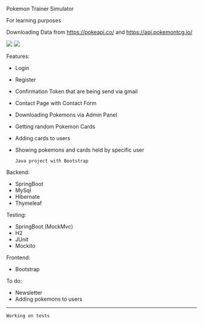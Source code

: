 Pokemon Trainer Simulator

For learning purposes

Downloading Data from https://pokeapi.co/ and https://api.pokemontcg.io/

<img src="https://i.imgur.com/Z36YOxS.png"/>

<img src="https://i.imgur.com/nK3af6g.png"/>



Features:

- Login
- Register
- Confirmation Token that are being send via gmail
- Contact Page with Contact Form
- Downloading Pokemons via Admin Panel
- Getting random Pokemon Cards
- Adding cards to users
- Showing pokemons and cards held by specific user

      Java project with Bootstrap

Backend:
- SpringBoot
- MySql
- Hibernate
- Thymeleaf

Testing:
- SpringBoot (MockMvc)
- H2
- JUnit
- Mockito

Frontend:
- Bootstrap

To do:
- Newsletter
- Adding pokemons to users

---
    Working on tests